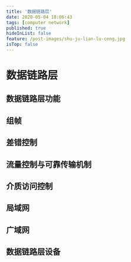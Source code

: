```yaml
---
title: '数据链路层'
date: 2020-05-04 18:06:43
tags: [computer network]
published: true
hideInList: false
feature: /post-images/shu-ju-lian-lu-ceng.jpg
isTop: false
---
```

# 数据链路层

## 数据链路层功能

## 组帧

## 差错控制

## 流量控制与可靠传输机制

## 介质访问控制

## 局域网

## 广域网

## 数据链路层设备